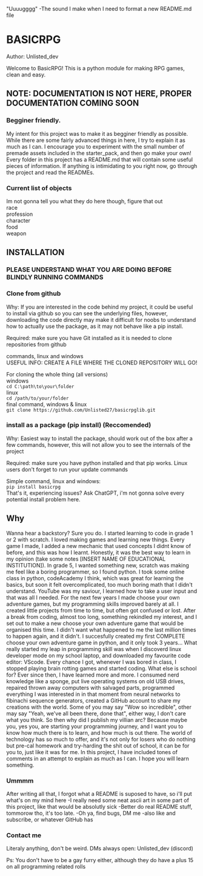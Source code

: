 "Uuuugggg" -The sound I make when I need to format a new README.md file

# BASICRPG
Author: Unlisted_dev

Welcome to BasicRPG!
This is a python module for making RPG games, clean and easy.

## NOTE: DOCUMENTATION IS NOT HERE, PROPER DOCUMENTATION COMING SOON

### Begginer friendly.
My intent for this project was to make it as begginer friendly as possible. While there are some fairly advanced things in here, I try to explain it as much as I can. I encourage you to experiment with the small number of premade assets included in the starter_pack, and then go make your own! Every folder in this project has a README.md that will contain some useful pieces of information. If anything is intimidating to you right now, go through the project and read the READMEs.

### Current list of objects
Im not gonna tell you what they do here though, figure that out  
race  
profession  
character  
food  
weapon  

## INSTALLATION
### PLEASE UNDERSTAND WHAT YOU ARE DOING BEFORE BLINDLY RUNNING COMMANDS

### Clone from github
Why: If you are interested in the code behind my project, it could be useful to install via github so you can see the underlying files, however, downloading the code directly may make it difficult for noobs to understand how to actually use the package, as it may not behave like a pip install.  

Required: make sure you have Git installed as it is needed to clone repositories from github

commands, linux and windows  
USEFUL INFO: CREATE A FILE WHERE THE CLONED REPOSITORY WILL GO!

For cloning the whole thing (all versions)  
windows  
    `cd C:\path\to\your\folder`  
linux  
    `cd /path/to/your/folder`  
final command, windows & linux  
    `git clone https://github.com/Unlisted27/basicrpglib.git`

### install as a package (pip install) (Reccomended)
Why: Easiest way to install the package, should work out of the box after a few commands, however, this will not allow you to see the internals of the project

Required: make sure you have python installed and that pip works. Linux users don't forget to run your update commands

Simple command, linux and windows:  
    `pip install basicrpg`  
That's it, experiencing issues? Ask ChatGPT, i'm not gonna solve every potential install problem here.


## Why
Wanna hear a backstory? Sure you do.
I started learning to code in grade 1 or 2 with scratch. I loved making games and learning new things. Every game I made, I added a new mechanic that used concepts I didnt know of before, and this was how I learnt. Honestly, it was the best way to learn in my opinion (take some notes [INSERT NAME OF EDUCATIONAL INSTITUTION]). In grade 5, I wanted something new, scratch was making me feel like a boring programmer, so I found python. I took some online class in python, codeAcademy I think, which was great for learning the basics, but soon it felt overcomplicated, too much boring math that I didn't understand. YouTube was my saviour, I learned how to take a user input and that was all I needed. For the next few years I made choose your own adventure games, but my programming skills improved barely at all. I created little projects from time to time, but often got confused or lost. After a break from coding, almost too long, something rekindled my interest, and I set out to make a new choose your own adventure game that would be organised this time. I didn't want what happened to me the last million times to happen again, and it didn't. I succesfully created my first COMPLETE choose your own adventure game in python, and it only took 3 years... What really started my leap in programming skill was when I discoverd linux developer mode on my school laptop, and downloaded my favourite code editor: VScode. Every chance I got, whenever I was bored in class, I stopped playing brain rotting games and started coding. What else is school for? Ever since then, I have learned more and more. I consumed nerd knowledge like a sponge, put live operating systems on old USB drives, repaired thrown away computers with salvaged parts, programmed everything I was interested in in that moment from neural networks to fibinachi sequence generators, created a GitHub account to share my creations with the world. Some of you may say "Wow so incredible", other may say "Yeah, we've all been there, done that", either way, I don't care what you think. So then why did I publish my villian arc? Because maybe you, yes you, are starting your programming journey, and I want you to know how much there is to learn, and how much is out there. The world of technology has so much to offer, and it's not only for losers who do nothing but pre-cal homework and try-harding the shit out of school, it can be for you to, just like it was for me. In this project, I have included tones of comments in an attempt to explain as much as I can. I hope you will learn something.

### Ummmm
After writing all that, I forgot what a README is suposed to have, so i'll put what's on my mind here
-I really need some neat ascii art in some part of this project, like that would be absolutly sick
-Better do real README stuff, tommorow tho, it's too late. 
-Oh ya, find bugs, DM me
-also like and subscribe, or whatever GitHub has

### Contact me
Literaly anything, don't be weird. DMs always open: Unlisted_dev (discord)


Ps: You don't have to be a gay furry either, although they do have a plus 15 on all programming related rolls